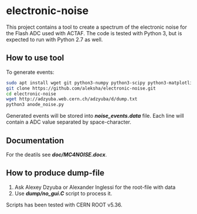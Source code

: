 
# electronic-noise

This project contains a tool to create a spectrum of the electronic noise
for the Flash ADC used with ACTAF. The code is tested with Python 3, but 
is expected to run with Python 2.7 as well.

## How to use tool

To generate events:
```bash
sudo apt install wget git python3-numpy python3-scipy python3-matplotlib
git clone https://github.com/aleksha/electronic-noise.git
cd electronic-noise
wget http://adzyuba.web.cern.ch/adzyuba/d/dump.txt
python3 anode_noise.py
```

Generated events will be stored into **_noise_events.data_** file.
Each line will contain a ADC value separated by space-character.

## Documentation

For the deatils see **_doc/MC4NOISE.docx_**.

## How to produce dump-file

 1. Ask Alexey Dzyuba or Alexander Inglessi for the root-file with data
 2. Use **_dump/no_gui.C_** script to process it.

Scripts has been tested with CERN ROOT v5.36.
